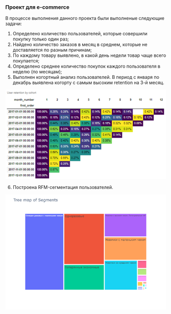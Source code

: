 ### Проект для e-commerce
В процессе выполнения данного проекта были выполненые следующие задачи:
1. Определено количество пользователей, которые совершили покупку только один раз;
2. Найдено количество заказов в месяц в среднем, которые не доставляется по разным причинам;  
3. По каждому товару выявлено, в какой день недели товар чаще всего покупается; 
4. Определено среднее количество покупок каждого пользователя в неделю (по месяцам);  
5. Выполнен когортный анализ пользователей. В период с января по декабрь выявлена когорту с самым высоким retention на 3-й месяц.
   
![image](https://github.com/Hitez90/e-commerce/blob/main/cohort.PNG)

6. Построена RFM-сегментация пользователей.

![image](https://github.com/Hitez90/e-commerce/blob/main/rfm.png)




